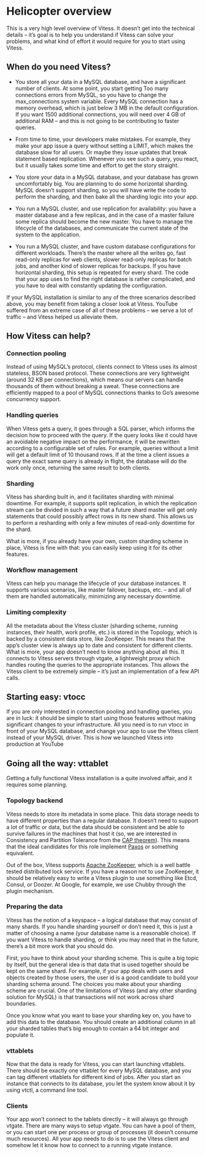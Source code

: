 # Helicopter overview

This is a very high level overview of Vitess. It doesn’t get into the technical
details – it’s goal is to help you understand if Vitess can solve your problems,
and what kind of effort it would require for you to start using Vitess.

## When do you need Vitess?

  - You store all your data in a MySQL database, and have a significant number of
  clients. At some point, you start getting Too many connections errors from
  MySQL, so you have to change the max_connections system variable. Every MySQL
  connection has a memory overhead, which is just below 3 MB in the default
  configuration. If you want 1500 additional connections, you will need over 4 GB
  of additional RAM – and this is not going to be contributing to faster queries.

  - From time to time, your developers make mistakes. For example, they make your
  app issue a query without setting a LIMIT, which makes the database slow for
  all users. Or maybe they issue updates that break statement based replication.
  Whenever you see such a query, you react, but it usually takes some time and
  effort to get the story straight.

  - You store your data in a MySQL database, and your database has grown
  uncomfortably big. You are planning to do some horizontal sharding. MySQL
  doesn’t support sharding, so you will have write the code to perform the
  sharding, and then bake all the sharding logic into your app.

  - You run a MySQL cluster, and use replication for availability: you have a master
  database and a few replicas, and in the case of a master failure some replica
  should become the new master. You have to manage the lifecycle of the databases,
  and communicate the current state of the system to the application.

  - You run a MySQL cluster, and have custom database configurations for different
  workloads. There’s the master where all the writes go, fast read-only replicas
  for web clients, slower read-only replicas for batch jobs, and another kind of
  slower replicas for backups. If you have horizontal sharding, this setup is
  repeated for every shard. The code that your app uses to find the right
  database is rather complicated, and you have to deal with constantly updating
  the configuration.

If your MySQL installation is similar to any of the three scenarios described
above, you may benefit from taking a closer look at Vitess. YouTube suffered
from an extreme case of all of these problems – we serve a lot of traffic – and
Vitess helped us alleviate them.

## How Vitess can help?

### Connection pooling

Instead of using MySQL’s protocol, clients connect to Vitess uses its almost
stateless, BSON based protocol. These connections are very lightweight (around
32 KB per connections), which means our servers can handle thousands of them
without breaking a sweat. These connections are efficiently mapped to a pool of
MySQL connections thanks to Go’s awesome concurrency support.

### Handling queries

When Vitess gets a query, it goes through a SQL parser, which informs the
decision how to proceed with the query. If the query looks like it could have an
avoidable negative impact on the performance, it will be rewritten according to
a configurable set of rules. For example, queries without a limit will get a
default limit of 10 thousand rows. If at the time a client issues a query the
exact same query is already in flight, the database will do the work only once,
returning the same result to both clients.

### Sharding

Vitess has sharding built in, and it facilitates sharding with minimal downtime.
For example, it supports split replication, in which the replication stream can
be divided in such a way that a future shard master will get only statements
that could possibly affect rows in its new shard. This allows us to perform a
resharding with only a few minutes of read-only downtime for the shard.

What is more, if you already have your own, custom sharding scheme in place,
Vitess is fine with that: you can easily keep using it for its other features.

### Workflow management

Vitess can help you manage the lifecycle of your database instances. It supports
various scenarios, like master failover, backups, etc. – and all of them are
handled automatically, minimizing any necessary downtime.

### Limiting complexity

All the metadata about the Vitess cluster (sharding scheme, running instances,
their health, work profile, etc.) is stored in the Topology, which is backed by
a consistent data store, like ZooKeeper. This means that the app’s cluster view
is always up to date and consistent for different clients. What is more, your
app doesn’t need to know anything about all this. It connects to Vitess servers
through vtgate, a lightweight proxy which handles routing the queries to the
appropriate instances. This allows the Vitess client to be extremely simple –
it’s just an implementation of a few API calls.

## Starting easy: vtocc

If you are only interested in connection pooling and handling queries, you are
in luck: it should be simple to start using those features without making
significant changes to your infrastructure. All you need is to run vtocc in
front of your MySQL database, and change your app to use the Vitess client
instead of your MySQL driver. This is how we launched Vitess into production at
YouTube

## Going all the way: vttablet

Getting a fully functional Vitess installation is a quite involved affair, and
it requires some planning.

### Topology backend

Vitess needs to store its metadata in some place. This data storage needs to
have different properties than a regular database. It doesn’t need to support a
lot of traffic or data, but the data should be consistent and be able to survive
failures in the machines that host it (so, we are interested in Consistency and
Partition Tolerance from the [CAP
theorem](http://en.wikipedia.org/wiki/CAP_theorem)). This means that the ideal
candidates for this role implement
[Paxos](http://en.wikipedia.org/wiki/Paxos_(computer_science)) or something
equivalent.

Out of the box, Vitess supports [Apache
ZooKeeper](http://zookeeper.apache.org/), which is a well battle tested
distributed lock service. If you have a reason not to use ZooKeeper, it should
be relatively easy to write a Vitess plugin to use something like Etcd, Consul,
or Doozer. At Google, for example, we use Chubby through the plugin mechanism.

### Preparing the data

Vitess has the notion of a keyspace – a logical database that may consist of
many shards. If you handle sharding yourself or don’t need it, this is just a
matter of choosing a name (your database name is a reasonable choice). If you
want Vitess to handle sharding, or think you may need that in the future,
there’s a bit more work that you should do.

First, you have to think about your sharding scheme. This is quite a big topic
by itself, but the general idea is that data that is used together should be
kept on the same shard. For example, if your app deals with users and objects
created by those users, the user id is a good candidate to build your sharding
schema around. The choices you make about your sharding scheme are crucial. One
of the limitations of Vitess (and any other sharding solution for MySQL) is that
transactions will not work across shard boundaries.

Once you know what you want to base your sharding key on, you have to add this
data to the database. You should create an additional column in all your sharded
tables that’s big enough to contain a 64 bit integer and populate it.

### vttablets

Now that the data is ready for Vitess, you can start launching vttablets. There
should be exactly one vttablet for every MySQL database, and you can tag
different vttablets for different kind of jobs. After you start an instance that
connects to its database, you let the system know about it by using vtctl, a
command line tool.

### Clients

Your app won’t connect to the tablets directly – it will always go through
vtgate. There are many ways to setup vtgate. You can have a pool of them, or you
can start one per process or group of processes (it doesn’t consume much
resources). All your app needs to do is to use the Vitess client and somehow let
it know how to connect to a running vtgate instance.
